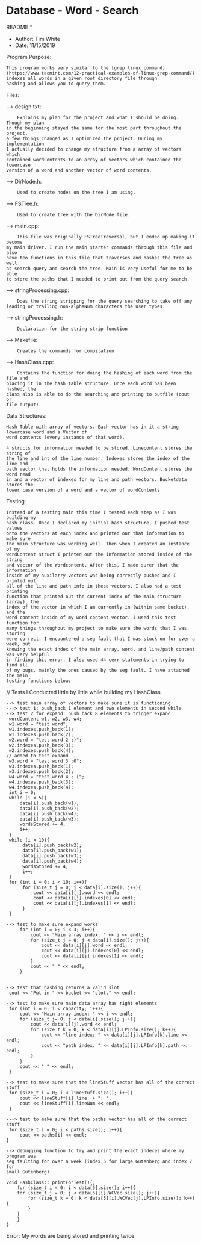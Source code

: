  # Database - Word - Search
 
 README
 *
 * Author: Tim White 
 * Date: 11/15/2019


Program Purpose:
	
	This program works very similar to the [grep linux command](https://www.tecmint.com/12-practical-examples-of-linux-grep-command/) indexes all words in a given root directory file through
	hashing and allows you to query them.


Files:

--> design.txt:

    	Explains my plan for the project and what I should be doing. Though my plan
    in the beginning stayed the same for the most part throughout the project,
    a few things changed as I optimized the project. During my implementation
    I actually decided to change my structure from a array of vectors which
    contained wordContents to an array of vectors which contained the lowercase 
    version of a word and another vector of word contents.

--> DirNode.h:

    	Used to create nodes on the tree I am using.

--> FSTree.h:

    	Used to create tree with the DirNode file.

--> main.cpp:

    	This file was originally FSTreeTraversal, but I ended up making it become 
    my main driver. I run the main starter commands through this file and also 
    have teo functions in this file that traverses and hashes the tree as well
    as search query and search the tree. Main is very useful for me to be able 
    to store the paths that I needed to print out from the query search.

--> stringProcessing.cpp:

    	Does the string stripping for the query searching to take off any 
    leading or trailing non-alphaNum characters the user types.

--> stringProcessing.h:

    	Declaration for the string strip function

--> Makefile:

    	Creates the commands for compilation

--> HashClass.cpp:

    	Contains the function for doing the hashing of each word from the file and 
    placing it in the hash table structure. Once each word has been hashed, the
    class also is able to do the searching and printing to outfile (cout or 
    file output).




Data Structures:

	Hash Table with array of vectors. Each vector has in it a string lowercase word and a Vector of 
	word contents (every instance of that word). 
	
	4 structs for information needed to be stored. Linecontent stores the string of
	the line and int of the line number. Indexes stores the index of the line and
	path vector that holds the information needed. WordContent stores the word read 
	in and a vector of indexes for my line and path vectors. Bucketdata stores the 
	lower case version of a word and a vector of wordContents 


Testing:

	Instead of a testing main this time I tested each step as I was building my 
	hash class. Once I declared my initial hash structure, I pushed test values 
	onto the vectors at each index and printed our that information to make sure 
	the main structure was working well. Then when I created an instance of my
	wordContent struct I printed out the information stored inside of the string
	and vector of the Wordcontent. After this, I made surer that the information
	inside of my auxilarry vectors was being correctly pushed and I printed out 
	all of the line and path info in these vectors. I also had a test printing
	function that printed out the current index of the main structure (array), the
	index of the vector in which I am currently in (within same bucket), and the
	word content inside of my word content vector. I used this test function for
	many things throughout my project to make sure the words that I was storing
	were correct. I encountered a seg fault that I was stuck on for over a week, but
	knowing the exact index of the main array, word, and line/path content was very helpful
	in finding this error. I also used 44 cerr statements in trying to find all 
	of my bugs, mainly the ones caused by the seg fault. I have attached the main 
	testing functions below:

// Tests I Conducted little by little while building my HashClass

    --> test main array of vectors to make sure it is functioning
    ---> test 1: push_back 1 element and two elements in second while
    --> test 2 for expand: push back 8 elements to trigger expand
     wordContent w1, w2, w3, w4;
     w1.word = "test word";
     w1.indexes.push_back(1);
     w1.indexes.push_back(2);
     w2.word = "test word 2 ;)";
     w2.indexes.push_back(3);
     w2.indexes.push_back(4);
    // added to test expand
     w3.word = "test word 3 :O";
     w3.indexes.push_back(1);
     w3.indexes.push_back(2);
     w4.word = "test word 4 ;-[";
     w4.indexes.push_back(3);
     w4.indexes.push_back(4); 
     int i = 0;
     while (i < 5){
         data[i].push_back(w1);
         data[i].push_back(w2);
         data[i].push_back(w4);
         data[i].push_back(w3);
         wordsStored += 4;
         i++;
     }
     while (i < 10){
          data[i].push_back(w2);
          data[i].push_back(w1);
          data[i].push_back(w3);
          data[i].push_back(w4);
          wordsStored += 4;
          i++;  
     }
     for (int i = 0; i < 10; i++){
          for (size_t j = 0; j < data[i].size(); j++){
              cout << data[i][j].word << endl;
              cout << data[i][j].indexes[0] << endl;
              cout << data[i][j].indexes[1] << endl;         
          }
     }

    --> test to make sure expand works
         for (int i = 0; i < 3; i++){
             cout << "Main array index: " << i << endl;
             for (size_t j = 0; j < data[i].size(); j++){
                 cout << data[i][j].word << endl;
                 cout << data[i][j].indexes[0] << endl;
                 cout << data[i][j].indexes[1] << endl;         
             }
             cout << " " << endl;
         }


    --> test that hashing returns a valid slot
     cout << "Put in " << bucket << "slot." << endl;

    --> test to make sure main data array has right elements
     for (int i = 0; i < capacity; i++){
         cout << "Main array index: " << i << endl;
         for (size_t j= 0; j < data[i].size(); j++){
             cout << data[i][j].word << endl;
             for (size_t k = 0; k < data[i][j].LPInfo.size(); k++){
                 cout << "line index: " << data[i][j].LPInfo[k].line << endl;
                 cout << "path index: " << data[i][j].LPInfo[k].path << endl;
             }
         }
         cout << " " << endl;
     }
    
    --> test to make sure that the lineStuff vector has all of the correct stuff
     for (size_t i = 0; i < lineStuff.size(); i++){
         cout << lineStuff[i].line  + ": ";
         cout << lineStuff[i].lineNum << endl;
     }
     
    ---> test to make sure that the paths vector has all of the correct stuff
     for (size_t i = 0; i < paths.size(); i++){
         cout << paths[i] << endl;
    }
    
    --> debugging function to try and print the exact indexes where my program was
    seg faulting for over a week (index 5 for large Gutenberg and index 7 for 
    small Gutenberg)

	void HashClass:: printForTest(){;
	    for (size_t i = 0; i < data[5].size(); i++){
		for (size_t j = 0; j < data[5][i].WCVec.size(); j++){
		    for (size_t k = 0; k < data[5][i].WCVec[j].LPInfo.size(); k++){
		    }
		}
	    }
	}

Error:
My words are being stored and printing twice
